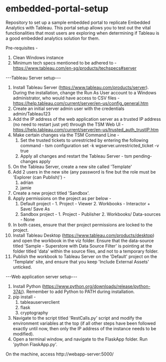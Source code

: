 # embedded-portal-setup
Repository to set up a sample embedded portal to replicate Embedded Analytics with Tableau. This portal setup allows you to test out the vital functionalities that most users are exploring when determining if Tableau is a good embedded analytics solution for them.

Pre-requisites -
1. Clean  Windows instance
2. Minimum tech specs mentioned to be adhered to - https://www.tableau.com/en-sg/products/techspecs#server


---Tableau Server setup---
1. Install Tableau Server (https://www.tableau.com/products/server). During the installation, change the Run As User account to a Windows administrator, who would have access to CSV files - https://help.tableau.com/current/server/en-us/config_general.htm
2. Create an initial server admin user with the credentials admin/Tableau123
3. Add the IP address of the web application server as a trusted IP address (no need to restart just yet) through the TSM Web UI - https://help.tableau.com/current/server/en-us/trusted_auth_trustIP.htm
4. Make certain changes via the TSM Command Line -
    1. Set the trusted tickets to unrestricted by entering the following command - tsm configuration set -k wgserver.unrestricted_ticket -v true
    2. Apply all changes and restart the Tableau Server - tsm pending-changes apply
5. On the Tableau Server, create a new site called 'Template'
6. Add 2 users in the new site (any password is fine but the role must be 'Explorer (can Publish)') -
    1. adrian
    2. jamie
7. Create a new project titled 'Sandbox'.
8. Apply permissions on the project as per below -
    1. Default project -    1. Project - Viewer
                            2. Workbooks - Interactor + Save/ Save As
    2. Sandbox project -    1. Project - Publisher
                            2. Workbooks/ Data-sources - None
9. In both cases, ensure that ther project permissions are locked to the project.
10. Install Tableau Desktop (https://www.tableau.com/products/desktop) and open the workbook in the viz folder. Ensure that the data-source titled 'Sample - Superstore with Data Source Filter' is pointing at the folder titled 'data' within the source files, and not to a temporary folder.
11. Publish the workbook to Tableau Server on the 'Default' project on the 'Template' site, and ensure that you keep 'Include External Assets' unticked.



---Web application server setup---
1. Install Python (https://www.python.org/downloads/release/python-374/). Remember to add Python to PATH during installation.
2. pip install -
    1. tableauserverclient
    2. flask
    3. cryptography
3. Navigate to the script titled 'RestCalls.py' script and modify the environment variables at the top (if all other steps have been followed exactly until now, then only the IP address of the instance needs to be modified).
4. Open a terminal window, and navigate to the FlaskApp folder. Run 'python FlaskApp.py'.



On the machine, access http://webapp-server:5000/
